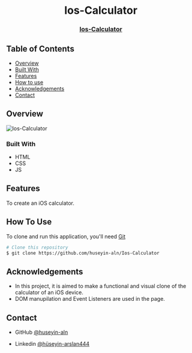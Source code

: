 
<h1 align="center">Ios-Calculator</h1>

<div align="center">
  <h3>
    <a href="https://huseyin-aln.github.io/Ios-Calculator/">
      Ios-Calculator
    </a>
  </h3>
</div>


<!-- TABLE OF CONTENTS -->

## Table of Contents

- [Overview](#overview)
- [Built With](#built-with)
- [Features](#features)
- [How to use](#how-to-use)
- [Acknowledgements](#acknowledgements)
- [Contact](#contact)

<!-- OVERVIEW -->

## Overview

![Ios-Calculator](https://user-images.githubusercontent.com/101873227/201472917-c01da1e9-9d41-45be-b1d8-b341a11861b7.gif)


### Built With

- HTML
- CSS
- JS

## Features

To create an iOS calculator. 

## How To Use

To clone and run this application, you'll need [Git](https://git-scm.com) 
```bash
# Clone this repository
$ git clone https://github.com/huseyin-aln/Ios-Calculator

```

## Acknowledgements
- In this project, it is aimed to make a functional and visual clone of the calculator of an iOS device.  
- DOM manupilation and Event Listeners are used in the page. 

## Contact

- GitHub [@huseyin-aln](https://{github.com/huseyin-aln})

- Linkedin [@hüseyin-arslan444](https://{linkedin.com/hüseyin-arslan444})
